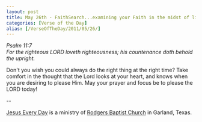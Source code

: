 ```yaml
---
layout: post
title: May 26th - FaithSearch...examining your Faith in the midst of life's
categories: [Verse of the Day]
alias: [/VerseOfTheDay/2011/05/26/]
---
```


_Psalm 11:7  
For the righteous LORD loveth righteousness; his countenance doth
behold the upright._

Don't you wish you could always do the right thing at the right
time? Take comfort in the thought that the Lord looks at your heart,
and knows when you are desiring to please Him. May your prayer and
focus be to please the LORD today!

 --

<a href=http://jesuseveryday.net>Jesus Every Day</a> is a ministry of <a href=http://rodgersbaptist.net>Rodgers Baptist Church</a> in Garland, Texas.
